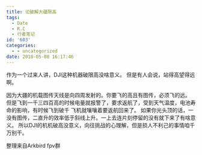 ```yaml
---
title: 论破解大疆限高
tags:
  - Date
  - R.C
  - 行者笔记
id: '603'
categories:
  - - uncategorized
date: 2018-05-08 16:17:46
---
```


作为一个过来人讲，DJI这种机器破限高没啥意义。 但是有人会说，站得高望得远啊。
<!-- more -->
因为大疆的机载图传天线是向四周发射的。你要飞的高且有图传，必须飞的远。 但是飞到一千三四百高的时候电量就报警了，要求返航了，受到天气温度，电池寿命的影响，有时候飞到破千 飞机就嚷嚷着要返航回来了。 如果你光头顶的话，一没有图传，二直升的效率低于斜线上升。一上去连片刻停留的没有就下来了有啥意义。 所以DJI的机机破高没意义，向往挑战的心理解，但是损人不利己的事情咱千万别干。

整理来自Arkbird fpv群